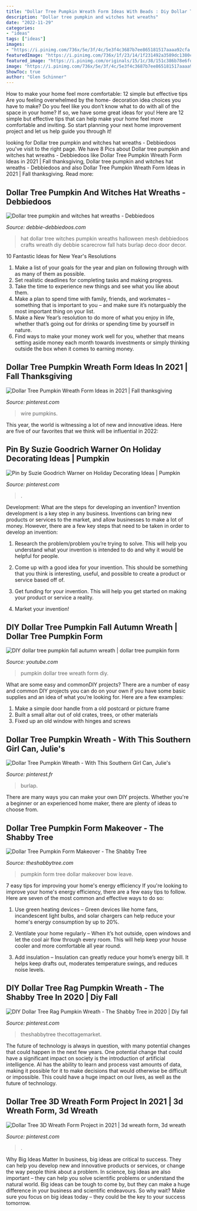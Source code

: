 ```yaml
---
title: "Dollar Tree Pumpkin Wreath Form Ideas With Beads : Diy Dollar Tree Pumpkin Fall Autumn Wreath"
description: "Dollar tree pumpkin and witches hat wreaths"
date: "2022-11-29"
categories:
- "ideas"
tags: ["ideas"]
images:
- "https://i.pinimg.com/736x/5e/3f/4c/5e3f4c3687b7ee865181517aaaa92cfa.jpg"
featuredImage: "https://i.pinimg.com/736x/1f/23/14/1f231492a3589dc1380cc28da1e15c01.jpg"
featured_image: "https://i.pinimg.com/originals/15/1c/38/151c386b78e6fdc0dd26ba865d8456b5.jpg"
image: "https://i.pinimg.com/736x/5e/3f/4c/5e3f4c3687b7ee865181517aaaa92cfa.jpg"
ShowToc: true
author: "Glen Schinner"
---
```



How to make your home feel more comfortable: 12 simple but effective tips
Are you feeling overwhelmed by the home- decoration idea choices you have to make? Do you feel like you don’t know what to do with all of the space in your home? If so, we have some great ideas for you! Here are 12 simple but effective tips that can help make your home feel more comfortable and inviting. So start planning your next home improvement project and let us help guide you through it!

	

		
looking for Dollar tree pumpkin and witches hat wreaths - Debbiedoos you've visit to the right page. We have 8 Pics about Dollar tree pumpkin and witches hat wreaths - Debbiedoos like Dollar Tree Pumpkin Wreath Form Ideas in 2021 | Fall thanksgiving, Dollar tree pumpkin and witches hat wreaths - Debbiedoos and also Dollar Tree Pumpkin Wreath Form Ideas in 2021 | Fall thanksgiving. Read more:
		
    
## Dollar Tree Pumpkin And Witches Hat Wreaths - Debbiedoos

<img loading=lazy src="https://www.debbie-debbiedoos.com/wp-content/uploads/2017/09/scarecrow-hat.jpg" onerror="this.onerror=null;this.src='https://tse2.mm.bing.net/th?id=OIP.V8OjIqUUkCIu9RpzBMt9wgHaHa&amp;pid=15.1';" alt="Dollar tree pumpkin and witches hat wreaths - Debbiedoos">

_Source: debbie-debbiedoos.com_

>hat dollar tree witches pumpkin wreaths halloween mesh debbiedoos crafts wreath diy debbie scarecrow fall hats burlap deco door decor. 

	

10 Fantastic Ideas for New Year's Resolutions
1. Make a list of your goals for the year and plan on following through with as many of them as possible. 
2. Set realistic deadlines for completing tasks and making progress. 
3. Take the time to experience new things and see what you like about them. 
4. Make a plan to spend time with family, friends, and workmates – something that is important to you – and make sure it’s notarguably the most important thing on your list. 
5. Make a New Year’s resolution to do more of what you enjoy in life, whether that’s going out for drinks or spending time by yourself in nature. 
6. Find ways to make your money work well for you, whether that means setting aside money each month towards investments or simply thinking outside the box when it comes to earning money.

    
## Dollar Tree Pumpkin Wreath Form Ideas In 2021 | Fall Thanksgiving

<img loading=lazy src="https://i.pinimg.com/736x/1f/23/14/1f231492a3589dc1380cc28da1e15c01.jpg" onerror="this.onerror=null;this.src='https://tse1.mm.bing.net/th?id=OIP.unlT5V8MgiZI7MaTATzNewHaHa&amp;pid=15.1';" alt="Dollar Tree Pumpkin Wreath Form Ideas in 2021 | Fall thanksgiving">

_Source: pinterest.com_

>wire pumpkins. 

	

This year, the world is witnessing a lot of new and innovative ideas. Here are five of our favorites that we think will be influential in 2022: 

    
## Pin By Suzie Goodrich Warner On Holiday Decorating Ideas | Pumpkin

<img loading=lazy src="https://i.pinimg.com/originals/2c/14/50/2c1450af831dce1c720fbb519b98a2ee.png" onerror="this.onerror=null;this.src='https://tse3.mm.bing.net/th?id=OIP.cbpDXBXIDNqV-7CmF2N0MwHaFj&amp;pid=15.1';" alt="Pin by Suzie Goodrich Warner on Holiday Decorating Ideas | Pumpkin">

_Source: pinterest.com_

>. 

	

Development: What are the steps for developing an invention?
Invention development is a key step in any business. Inventions can bring new products or services to the market, and allow businesses to make a lot of money. However, there are a few key steps that need to be taken in order to develop an invention:
1. Research the problem/problem you’re trying to solve. This will help you understand what your invention is intended to do and why it would be helpful for people.

2. Come up with a good idea for your invention. This should be something that you think is interesting, useful, and possible to create a product or service based off of.

3. Get funding for your invention. This will help you get started on making your product or service a reality.

4. Market your invention!

    
## DIY Dollar Tree Pumpkin Fall Autumn Wreath | Dollar Tree Pumpkin Form

<img loading=lazy src="https://i.ytimg.com/vi/ejHTE4gvLMo/maxresdefault.jpg" onerror="this.onerror=null;this.src='https://tse2.mm.bing.net/th?id=OIP.kPy0A5F9yNyg6aGIXGh3qAHaEK&amp;pid=15.1';" alt="DIY dollar tree pumpkin fall autumn wreath | dollar tree pumpkin form">

_Source: youtube.com_

>pumpkin dollar tree wreath form diy. 

	

What are some easy and commonDIY projects?
There are a number of easy and common DIY projects you can do on your own if you have some basic supplies and an idea of what you’re looking for. Here are a few examples:
1. Make a simple door handle from a old postcard or picture frame
2. Built a small altar out of old crates, trees, or other materials
3. Fixed up an old window with hinges and screws

    
## Dollar Tree Pumpkin Wreath - With This Southern Girl Can, Julie&#039;s

<img loading=lazy src="https://i.pinimg.com/originals/15/1c/38/151c386b78e6fdc0dd26ba865d8456b5.jpg" onerror="this.onerror=null;this.src='https://tse4.mm.bing.net/th?id=OIP.7S2AYVRkO8EzCcPZuC-mpgHaLH&amp;pid=15.1';" alt="Dollar Tree Pumpkin Wreath - With This Southern Girl Can, Julie&#039;s">

_Source: pinterest.fr_

>burlap. 

	

There are many ways you can make your own DIY projects. Whether you're a beginner or an experienced home maker, there are plenty of ideas to choose from.

    
## Dollar Tree Pumpkin Form Makeover - The Shabby Tree

<img loading=lazy src="https://theshabbytree.com/wp-content/uploads/2020/09/118458947_947312345759457_2587992388095236798_n-768x1024.jpg" onerror="this.onerror=null;this.src='https://tse3.mm.bing.net/th?id=OIP.jMRPFcxxvantUB-BoIalEgHaJ4&amp;pid=15.1';" alt="Dollar Tree Pumpkin Form Makeover - The Shabby Tree">

_Source: theshabbytree.com_

>pumpkin form tree dollar makeover bow leave. 

	

7 easy tips for improving your home's energy efficiency
If you're looking to improve your home's energy efficiency, there are a few easy tips to follow. Here are seven of the most common and effective ways to do so:
1) Use green heating devices – Green devices like home fans, incandescent light bulbs, and solar chargers can help reduce your home's energy consumption by up to 20%.

2) Ventilate your home regularly – When it’s hot outside, open windows and let the cool air flow through every room. This will help keep your house cooler and more comfortable all year round.

3) Add insulation – Insulation can greatly reduce your home’s energy bill. It helps keep drafts out, moderates temperature swings, and reduces noise levels.

    
## DIY Dollar Tree Rag Pumpkin Wreath - The Shabby Tree In 2020 | Diy Fall

<img loading=lazy src="https://i.pinimg.com/736x/ac/fd/85/acfd855b9a67703bda2ae8c6f469bb02.jpg" onerror="this.onerror=null;this.src='https://tse4.mm.bing.net/th?id=OIP.6tOXRbN8_rX1KFfgCLqqEQHaJ3&amp;pid=15.1';" alt="DIY Dollar Tree Rag Pumpkin Wreath - The Shabby Tree in 2020 | Diy fall">

_Source: pinterest.com_

>theshabbytree thecottagemarket. 

	

The future of technology is always in question, with many potential changes that could happen in the next few years. One potential change that could have a significant impact on society is the introduction of artificial intelligence. AI has the ability to learn and process vast amounts of data, making it possible for it to make decisions that would otherwise be difficult or impossible. This could have a huge impact on our lives, as well as the future of technology.

    
## Dollar Tree 3D Wreath Form Project In 2021 | 3d Wreath Form, 3d Wreath

<img loading=lazy src="https://i.pinimg.com/736x/5e/3f/4c/5e3f4c3687b7ee865181517aaaa92cfa.jpg" onerror="this.onerror=null;this.src='https://tse1.mm.bing.net/th?id=OIP.Ig5MJTeLVddi1_DktkZP0AHaJx&amp;pid=15.1';" alt="Dollar Tree 3D Wreath Form Project in 2021 | 3d wreath form, 3d wreath">

_Source: pinterest.com_

>. 

	

Why Big Ideas Matter
In business, big ideas are critical to success. They can help you develop new and innovative products or services, or change the way people think about a problem. In science, big ideas are also important – they can help you solve scientific problems or understand the natural world.
Big ideas can be tough to come by, but they can make a huge difference in your business and scientific endeavours. So why wait? Make sure you focus on big ideas today – they could be the key to your success tomorrow.

